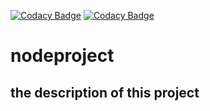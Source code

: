 [![Codacy Badge](https://app.codacy.com/project/badge/Grade/96cb9d836b6e40d0a5a4d20b294cc0d1)](https://www.codacy.com/gh/codacy-acme/nodeproject/dashboard?utm_source=github.com&amp;utm_medium=referral&amp;utm_content=codacy-acme/nodeproject&amp;utm_campaign=Badge_Grade)
[![Codacy Badge](https://app.codacy.com/project/badge/Coverage/96cb9d836b6e40d0a5a4d20b294cc0d1)](https://www.codacy.com/gh/codacy-acme/nodeproject/dashboard?utm_source=github.com&utm_medium=referral&utm_content=codacy-acme/nodeproject&utm_campaign=Badge_Coverage)
# nodeproject

<!-- codacy-status --> 
 <!-- /codacy-status -->

## the description of this project
